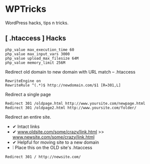 # WPTricks
WordPress hacks, tips n tricks.

## [ .htaccess ] Hacks
```
php_value max_execution_time 60
php_value max_input_vars 3000
php_value upload_max_filesize 64M
php_value memory_limit 256M
```

Redirect old domain to new domain with URL match – .htaccess
```
RewriteEngine on
RewriteRule ^(.*)$ http://newdomain.com/$1 [R=301,L]
```
Redirect a single page
```
Redirect 301 /oldpage.html http://www.yoursite.com/newpage.html
Redirect 301 /oldpage2.html http://www.yoursite.com/folder/
```
Redirect an entire site.
* ✔ Intact links
* ✔ www.oldsite.com/some/crazy/link.html >> www.newsite.com/some/crazy/link.html
* ✔ Helpful for moving site to a new domain
* ❕ Place this on the OLD site's .htaccess

```
Redirect 301 / http://newsite.com/
```
